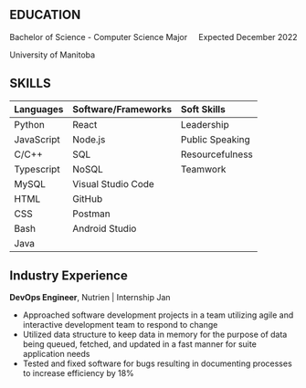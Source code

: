 
## EDUCATION
Bachelor of Science - Computer Science Major<span style="float: right;">Expected December 2022</span>

University of Manitoba


## SKILLS

| Languages  | Software/Frameworks | Soft Skills       |
|:-----------|:--------------------|:------------------|
| Python     | React               | Leadership        |
| JavaScript | Node.js             | Public Speaking   |
| C/C++      | SQL                 | Resourcefulness   |
| Typescript | NoSQL               | Teamwork          |
| MySQL      | Visual Studio Code  |                   |
| HTML       | GitHub              |                   |
| CSS        | Postman             |                   |
| Bash       | Android Studio      |                   |
| Java       |                     |                   |


## Industry Experience 
**DevOps Engineer**, Nutrien | Internship
Jan 

-  Approached software development projects in a team utilizing agile and interactive development team to respond to change  
-  Utilized data structure to keep data in memory for the purpose of data being queued, fetched, and updated in a fast manner for suite application needs  
-  Tested and fixed software for bugs resulting in documenting processes to increase efficiency by 18% 


